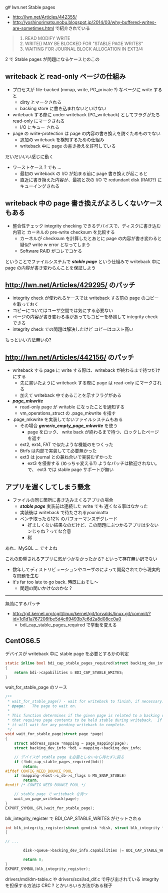 g# lwn.net Stable pages

 * http://lwn.net/Articles/442355/
 * http://yoshinorimatsunobu.blogspot.jp/2014/03/why-buffered-writes-are-sometimes.html で紹介されている
 
> 1. READ MODIFY WRITE
> 2. WRITE() MAY BE BLOCKED FOR "STABLE PAGE WRITES"
> 3. WAITING FOR JOURNAL BLOCK ALLOCATION IN EXT3/4

2 で Stable pages が問題になるケースとのこの

## writeback と read-only ページの仕組み

 * プロセスが file-backed (mmap, write, PG_private ?) なページに write すると
   * dirty とマークされる
   * backing store に書き込まれないといけない
 * writeback する際に under writeback (PG_writeback) としてフラグがたち read-only にマークされる
   * I/O にキュー される
 * page の write-protection は page の内容の書き換えを防ぐためものでない
   * 追加の writeback を検知するための仕組み
   * writeback 中に page の書き換えを許可している
   
だいだいいい感じに動く

 * ワーストケース ? でも ...
   * 最初の writeback の I/O が始まる前に page 書き換えが起こると
   * 直近に書き換えた内容が、最初と次の I/O で redundant disk (RAID?) に キューイングされる

## writeback 中の page 書き換えがよろしくないケースもある

 * 整合性チェック integrity checking できるデバイスで、ディスクに書き込む内容と 
カーネルの pre-write checksum を比較する
   * カーネルが checksum を計算したとあとに page の内容が書き変わると 疑似? write w error となってしまう
   * Software RAID がコレでコケる

ということでファイルシステムで ___stable page___ という仕組みで writeback 中に page の内容が書き変わらんことを保証しよう

## http://lwn.net/Articles/429295/ のパッチ

 * integrity check が使われるケースでは writeback する前の page のコピーを取っておく
  * コピーについてはユーザ空間では気にする必要ない
  * ページの内容が書き変わる事があってもコピーを参照して integrity check できる
  * integrity check での問題は解決したけど コピーはコスト高い

もっといい方法無いの?  

## http://lwn.net/Articles/442156/ のパッチ

 * writeback する page に write する際は、writeback が終わるまで待つだけにする
   * 先に書いたように writeback する際に page は read-only にマークされる
   * 加えて writeback 中であることを示すフラグがある
 * ___page_mkwrite___
   * read-only page が writable になったことを通知する
   * vm_operations_struct の .page_mkwrite を指す
 * .page_mkwrite を実装してないファイルシステムもある
   * その場合 ___generic_empty_page_mkwrite___ を使う
     * page をロック、 write back が終わるまで待つ、ロックしたページを返す
   * ext2, ext4, FAT で似たような機能のをつくった
   * Btrfs は内部で実装してて必要無かった
   * ext3 は journal との兼ね合いで実装むずかった
     * ext3 を侵害する (めっちゃ変える?) ようなパッチは歓迎されない。で、 ext3 では stable page サポートが無い

## アプリを遅くしてしまう懸念

 * ファイルの同じ箇所に書き込みまくるアプリの場合
   * ___stable page___ 実装前は連続した write でも 遅くなる事はなかった
   * 実装後は writeback で待たされるyouninatta
   * ベンチ取ったら12% のパフォーマンスデグレード
     * 好ましくない結果なのだけど、この問題にぶつかるアプリは少ないンじゃね？ってな合意
     * 稀
     
あれ、MySQL ... ですよね

これの影響されるアプリに気がつかなかったから? といって存在無い訳でない

 * 数年してディストリビューションやユーザのによって開発されてから現実的な問題を生む
 * it's far too late to go back.  時既におそし〜
   * 問題の問いかけなのかな ?

----   

無効にするパッチ

 * http://git.kernel.org/cgit/linux/kernel/git/torvalds/linux.git/commit/?id=1d1d1a767206fbe5d4c69493b7e6d2a8d08cc0a0
   * bdi_cap_stable_pages_required で挙動を変える

## CentOS6.5

デバイスが writeback 中に stable page を必要とするかの判定

```c
static inline bool bdi_cap_stable_pages_required(struct backing_dev_info *bdi)
{
	return bdi->capabilities & BDI_CAP_STABLE_WRITES;
}
```

wait_for_stable_page のソース

```c
/**
 * wait_for_stable_page() - wait for writeback to finish, if necessary.
 * @page:	The page to wait on.
 *
 * This function determines if the given page is related to a backing device
 * that requires page contents to be held stable during writeback.  If so, then
 * it will wait for any pending writeback to complete.
 */
void wait_for_stable_page(struct page *page)
{
	struct address_space *mapping = page_mapping(page);
	struct backing_dev_info *bdi = mapping->backing_dev_info;

    // デバイスが stable page を必要としないなら待たずに戻る
	if (!bdi_cap_stable_pages_required(bdi))
		return;
#ifdef CONFIG_NEED_BOUNCE_POOL
	if (mapping->host->i_sb->s_flags & MS_SNAP_STABLE)
		return;
#endif /* CONFIG_NEED_BOUNCE_POOL */

    // stable page で writeback を待つ
	wait_on_page_writeback(page);
}
EXPORT_SYMBOL_GPL(wait_for_stable_page);
```

blk_integrity_register で BDI_CAP_STABLE_WRITES がセットされる

```c
int blk_integrity_register(struct gendisk *disk, struct blk_integrity *template)
{

// ...

        disk->queue->backing_dev_info.capabilities |= BDI_CAP_STABLE_WRITES;

        return 0;
}
EXPORT_SYMBOL(blk_integrity_register);

```

drivers/md/dm-table.c や drivers/scsi/sd_dif.c で呼び出されている
integrity を担保する方法は CRC ? とかいろいろ方法がある様子